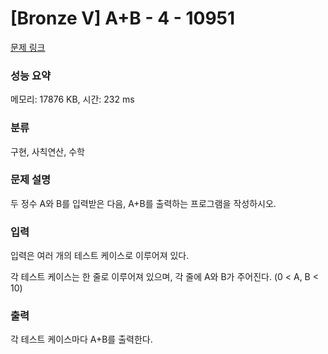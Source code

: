 # [Bronze V] A+B - 4 - 10951 

[문제 링크](https://www.acmicpc.net/problem/10951) 

### 성능 요약

메모리: 17876 KB, 시간: 232 ms

### 분류

구현, 사칙연산, 수학

### 문제 설명

<p>두 정수 A와 B를 입력받은 다음, A+B를 출력하는 프로그램을 작성하시오.</p>

### 입력 

 <p>입력은 여러 개의 테스트 케이스로 이루어져 있다.</p>

<p>각 테스트 케이스는 한 줄로 이루어져 있으며, 각 줄에 A와 B가 주어진다. (0 < A, B < 10)</p>

### 출력 

 <p>각 테스트 케이스마다 A+B를 출력한다.</p>

